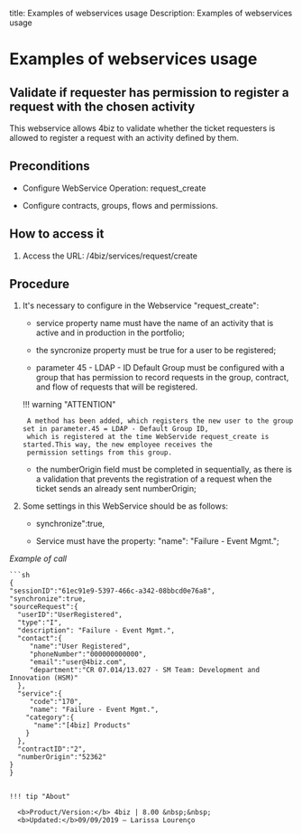 title: Examples of webservices usage
Description: Examples of webservices usage
# Examples of webservices usage

Validate if requester has permission to register a request with the chosen activity
---------------------------------------------------------------------------------------

This webservice allows 4biz to validate whether the ticket requesters is allowed to register
a request with an activity defined by them.

Preconditions
----------------

- Configure WebService Operation: request_create

- Configure contracts, groups, flows and permissions.

How to access it
-----------------

1. Access the URL: /4biz/services/request/create

Procedure
------------------

1. It's necessary to configure in the Webservice "request_create":

    - service property name must have the name of an activity that is active and in production in the portfolio;

    - the syncronize property must be true for a user to be registered;

    - parameter 45 - LDAP - ID Default Group must be configured with a group that has permission to record requests
    in the group, contract, and flow of requests that will be registered.

    !!! warning "ATTENTION"

        A method has been added, which registers the new user to the group set in parameter.45 = LDAP - Default Group ID,
        which is registered at the time WebServide request_create is started.This way, the new employee receives the
        permission settings from this group.

    - the numberOrigin field must be completed in sequentially, as there is a validation that prevents the registration of
    a request when the ticket sends an already sent numberOrigin;

2. Some settings in this WebService should be as follows:

    - synchronize":true,

    - Service must have the property: "name": "Failure - Event Mgmt.";

*Example of call*

    ```sh
    {
    "sessionID":"61ec91e9-5397-466c-a342-08bbcd0e76a8",
    "synchronize":true,
    "sourceRequest":{
      "userID":"UserRegistered",
      "type":"I",
      "description": "Failure - Event Mgmt.",
      "contact":{
         "name":"User Registered",
         "phoneNumber":"000000000000",
         "email":"user@4biz.com",
         "department":"CR 07.014/13.027 - SM Team: Development and Innovation (HSM)"
      },
      "service":{
         "code":"170",
         "name": "Failure - Event Mgmt.",
        "category":{
          "name":"[4biz] Products"
        }
      },
      "contractID":"2",
      "numberOrigin":"52362"
    }
    }
  ```

!!! tip "About"

    <b>Product/Version:</b> 4biz | 8.00 &nbsp;&nbsp;
    <b>Updated:</b>09/09/2019 – Larissa Lourenço
